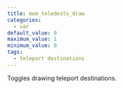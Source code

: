 ```yaml
---
title: mom_teledests_draw
categories:
  - var
default_value: 0
maximum_value: 1
minimum_value: 0
tags:
  - teleport destinations
---
```


Toggles drawing teleport destinations.
